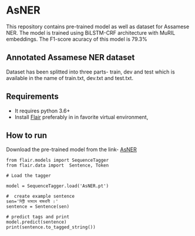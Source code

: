 # AsNER

This repository contains pre-trained model as well as dataset for Assamese NER. The model is trained using BiLSTM-CRF architecture with MuRIL embeddings. The F1-score acuracy of this model is 79.3%

## Annotated Assamese NER dataset 

Dataset has been splitted into three parts- train, dev and test which is available in the name of train.txt, dev.txt and test.txt.

## Requirements

* It requires python 3.6+
* Install [Flair](https://github.com/flairNLP/flair) preferably  in in favorite virtual environment, 


## How to run

Download the pre-trained model from the link- [AsNER](https://drive.google.com/file/d/1sqBxuujk9yOPcXkQTvONgQlP93qt0EJD/view?usp=sharing)

```
from flair.models import SequenceTagger
from flair.data import  Sentence, Token

# Load the tagger

model = SequenceTagger.load('AsNER.pt')

#  create example sentence
sen='দিল্লী ভাৰতৰ ৰাজধানী ।'
sentence = Sentence(sen)

# predict tags and print
model.predict(sentence)
print(sentence.to_tagged_string())



